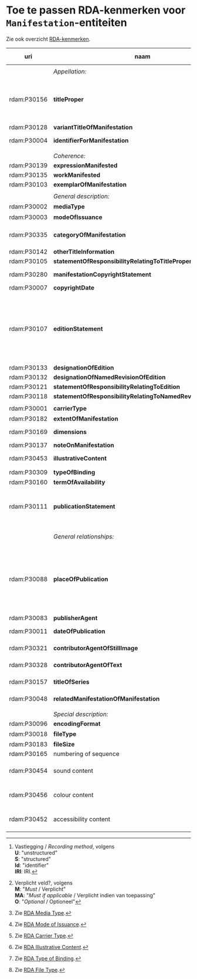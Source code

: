 # Toe te passen RDA-kenmerken voor `Manifestation`-entiteiten

Zie ook overzicht [RDA-kenmerken](RDA-kenmerken.md).


| uri | naam | opm. | range | vastlegging [^1] | verpl.? [^2] | max. | waarde |
| --- | --- | --- | --- | --- | --- | --- | --- |
|| 
|| *Appellation:* | *elementen om de entiteit te benoemen:* ||| M | >1 |
| rdam:P30156 |	**titleProper** | letterijk overnemen uit de bron zoals het er staat, ook eventuele tikfouten<br>vastleggen als een zin<br>hoofdlettergebruik zoals in de taal van de titel gebruikelijk is<br>bij fouten de gecorrigeerde titel opnemen als **variantTitleOfManifestation** | `Nomen` | U | M | 1 |
| rdam:P30128	 | **variantTitleOfManifestation** | zie bij **titleProper** | `Nomen` |	U | O | >1	|
| rdam:P30004 | **identifierForManifestation** | systeemonafhankelijke identifier, indien mogelijk persistent, dit is niet de identifier van het metadata record | `Nomen` | identifier	|	MA	|	>1	| "ISBN: 9025499678" |
||
|| *Coherence:* | *primaire relaties tussen entiteiten:* ||| M | >1 |
| rdam:P30139 | **expressionManifested** || `Expression` | S / Id / IRI | M | >1 |
| rdam:P30135 | **workManifested** || `Work` | S / Id / IRI | O | 1 |
| rdam:P30103	|	**exemplarOfManifestation** || `Item` | S / Id / IRI | M | >1 |
||
||	*General description:*	| *algemene beschrijving (basistoepassingsprofiel):* |
| rdam:P30002	| **mediaType** |	||	S / IRI | M | 1 | RDA Media Type [^3] |
| rdam:P30003	| **modeOfIssuance** ||| S / IRI | M | 1 | RDA Mode of Issuance [^4] |
| rdam:P30335	| **categoryOfManifestation** | TODO: zijn dit de vormtrefwoorden? || U / S / Id / IRI | O | 1 | Brinkman Trefwoorden thesaurus, Thema (https://ns.editeur.org/thema/nl) |
| rdam:P30142	| **otherTitleInformation** | gebruik voor ondertitel || U | O | >1 |
| rdam:P30105	| **statementOfResponsibilityRelatingToTitleProper** | TODO waarvoor? / overnemen uit de resource  || U | MA | 1 |
| rdam:P30280 | **manifestationCopyrightStatement** | datum en bij wie de copyright berust, overnemen uit de bron<br>als alleen een datum bekend is, gebruik dan **copyrightDate** || U | MA	| 1 |
| rdam:P30007 | **copyrightDate**	| datum copyright zoals vermeld in de bron || U | MA | 1 | ISO 8601-1:2019 |
||
| rdam:P30107 | **editionStatement** |	een vermelding die een editie identificeert waartoe een manifestatie behoort<br>wordt samengesteld uit de volgende elementen: **designationOfEdition**, **designationOfNamedRevisionOfEdition**, **statementOfResponsibilityRelatingToEdition**, **statementOfResponsibilityRelatingToNamedRevisionOfEdition**, als deze elementen apart genoteerd kunnen worden en van toepassing zijn, gebruik deze elementen, indien de informatie als geheel wordt opgenomen, gebruik dan dit element |
| rdam:P30133 | **designationOfEdition** | overnemen uit de bron || U | MA | >1 |
| rdam:P30132 | **designationOfNamedRevisionOfEdition** ||| U | MA | >1 |
| rdam:P30121 | **statementOfResponsibilityRelatingToEdition** ||| U | MA | 1 |
| rdam:P30118 | **statementOfResponsibilityRelatingToNamedRevisionOfEdition** ||| U | MA | 1 |
||
| rdam:P30001 | **carrierType** |	||	S / Id / IRI | M | 1 | RDA Carrier Type [^5] |
| rdam:P30182 | **extentOfManifestation** | o.a. aantal pagina's ||S| M | 1 |
| rdam:P30169	 | **dimensions** |	neem op wat nodig is voor het magazijn van fysieke bronnen,  maten in cm., tenzij hoogte < 10 cm, dan in mm. ||	U / S (?) | MA | >1 |
| rdam:P30137 | **noteOnManifestation** |||| U | O | >1 |
| rdam:P30453 | **illustrativeContent**	 | een indicatie van de soorten expressies van beeldcontent die de hoofd-expressies aanvullen || S / IRI | MA	| >1 | RDA Illustrative Content [^6] |
| rdam:P30309 | **typeOfBinding** ||| S / IRI | O | >1 | RDA Type of Binding [^7] |
| rdam:P30160 | **termOfAvailability** | o.a. prijs || U | O | >1 |
| rdam:P30111 | **publicationStatement** | wordt samengesteld uit de volgende subelementen: **placeOfPublication**, name of publisher, date of publication. Als deze elementen apart genoteerd kunnen worden en van toepassing zijn, gebruik deze elementen. Indien de informatie als geheel wordt opgenomen, gebruik dan dit superelement || S | O | 1 | "Spijkenisse : Hageboek, 1998" |
||
|| *General relationships:* | *algemene elementen om relaties van de entiteit te beschrijven (basistoepassingsprofiel):* |	|		|	
| rdam:P30088 | **placeOfPublication**	| zoals vermeld in de bron. Indien niet bekend, geef aan: "Plaats van uitgave niet vastgesteld" in element **noteOnManifestation**.<br>Zet een plaats tussen vierkante haken als de bron van de informatie niet de `Manifestation` zelf is. [ TODO: willen we dit wel? -> Indien mogelijk herhaal dit element om een identifier of iri van een plaats te geven. Herhaal dit element om een land van uitgave te vermelden, het liefst gestructureerd, met identifier of iri. Indien de identifier van een plaats het land duidelijk aangeeft, dan is een land van uitgave niet nodig] | `Place` | U / Id / IRI | MA | >1 |
| rdam:P30083 | **publisherAgent** | overnemen uit de bron | `Agent` | U / Id / IRI | MA | >1 |
| rdam:P30011 | **dateOfPublication** | indien onbekend, geen datum, jaar of periode wanneer publicatie kan hebben plaatsgevonden | `Timespan` |	U / S / Id / IRI | M | 1 | ISO 8601-1:2019 |
| rdam:P30321 | **contributorAgentOfStillImage** ||| `Agent` | U / S / Id / IRI | O | >1 | NTA [^8], NACO [^9], Corporatiethesaurus [^10] |
| rdam:P30328 | **contributorAgentOfText** ||| `Agent` | U / S / Id / IRI | O | >1 | NTA [^8], NACO [^9], Corporatiethesaurus [^10] |
| rdam:P30157 |	**titleOfSeries** | letterlijk overnemen uit de bron, vastleggen als een zin<br> Hoofdlettergebruik zoals in de taal van de titel gebruikelijk is. ||`Nomen` | U | MA | >1 |
| rdam:P30048	 | **relatedManifestationOfManifestation** || `Manifestation` | U / S / Id / IRI | O | >1 |
||
||	*Special description:* | *Gespecialiseerde elementen om de entiteit te beschrijven:* |
| rdam:P30096 | **encodingFormat** | wijze waarop digitale inhoud gecodeerd is || U / S / IRI | MA | >1 | "html" |
| rdam:P30018 | **fileType** ||| U / S / IRI  | O | 1 | RDA File Type [^11] |
| rdam:P30183 | **fileSize** |||	U | O | 1 |
| rdam:P30165 | numbering of sequence	|	Overnemen uit de resource.	|		|	unstructured	|	MA	|	1	|		|
|	rdam:P30454	|	sound content	|	In 2025 wordt de wet m.b.t. digitale toegankelijkheid van kracht. Uitgevers worden geacht gegevens daarover aan te leveren. Het is van belang deze op te nemen in de metadata.	|		|	unstructured	|	MA	|	>1	|		|
|	rdam:P30456	|	colour content	|	In 2025 wordt de wet m.b.t. digitale toegankelijkheid van kracht. Uitgevers worden geacht gegevens daarover aan te leveren. Het is van belang deze op te nemen in de metadata.	|		|	unstructured	|	MA	|	>1	|		|
|	rdam:P30452	|	accessibility content	|	In 2025 wordt de wet m.b.t. digitale toegankelijkheid van kracht. Uitgevers worden geacht gegevens daarover aan te leveren. Het is van belang deze op te nemen in de metadata.	|		|	unstructured	|	MA	|	>1	|		|

[^1]: Vastlegging / *Recording method*, volgens <br>**U**: "unstructured"<br>**S**: "structured"<br>**Id**: "identifier" <br>**IRI**: IRI.
[^2]: Verplicht veld?, volgens <br>**M**: "*Must* / Verplicht"<br>**MA**: "*Must if applicable* / Verplicht indien van toepassing"<br>**O**: "*Optional* / Optioneel" 
[^3]: Zie [RDA Media Type](http://www.rdaregistry.info/termList/RDAMediaType/).
[^4]: Zie [RDA Mode of Issuance](http://www.rdaregistry.info/termList/ModeIssue/).
[^5]: Zie [RDA Carrier Type](http://www.rdaregistry.info/termList/RDACarrierType/).
[^6]: Zie [RDA Illustrative Content](http://www.rdaregistry.info/termList/IllusContent/).
[^7]: Zie [RDA Type of Binding](http://www.rdaregistry.info/termList/RDATypeOfBinding/).
[^8]: Zie [Nederlandse Thesaurus van Auteursnamen (NTA)](http://data.bibliotheken.nl/id/dataset/persons).
[^9]: Zie [NACO - Name Authority Cooperative Program](https://www.loc.gov/aba/pcc/naco/). 
[^10]: Zie [Corporatiethesaurus](http://data.bibliotheken.nl/id/dataset/corps).
[^11]: Zie [RDA File Type](http://rdaregistry.info/termList/fileType).
